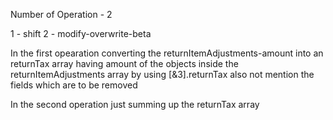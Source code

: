 Number of Operation - 2

1 - shift
2 - modify-overwrite-beta

In the first opearation converting the returnItemAdjustments-amount into an returnTax array having amount of the objects inside the returnItemAdjustments array by using [&3].returnTax
also not mention the fields which are to be removed

In the second operation just summing up the returnTax array

